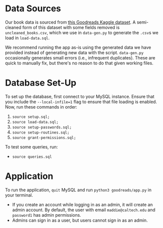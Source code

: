 # Data Sources

Our book data is sourced from [this Goodreads Kaggle dataset](https://www.kaggle.com/datasets/jealousleopard/goodreadsbooks). A semi-cleaned form of this dataset with some fields removed is `uncleaned_books.csv`, which we use in `data-gen.py` to generate the `.csv`s we load in `load-data.sql`.

We recommend running the app as-is using the generated data we have provided instead of generating new data with the script. `data-gen.py` occasionally generates small errors (i.e., infrequent duplicates). These are quick to manually fix, but there's no reason to do that given working files.

# Database Set-Up

To set up the database, first connect to your MySQL instance. Ensure that you include the `--local-infile=1` flag to ensure that file loading is enabled. Now, run these commands in order:

1. `source setup.sql;`
2. `source load-data.sql;`
3. `source setup-passwords.sql;`
4. `source setup-routines.sql;`
5. `source grant-permissions.sql;`

To test some queries, run:

- `source queries.sql`

# Application

To run the application, `quit` MySQL and run `python3 goodreads/app.py` in your terminal.

- If you create an account while logging in as an admin, it will create an admin account. By default, the user with email `maddie@caltech.edu` and `password1` has admin permissions.
- Admins can sign in as a user, but users cannot sign in as an admin.
